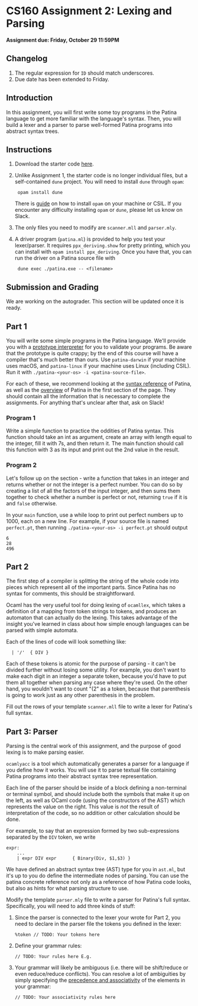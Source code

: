 # CS160 Assignment 2: Lexing and Parsing

**Assignment due: Friday, October 29 11:59PM**

## Changelog
1. The regular expression for `ID` should match underscores.
2. Due date has been extended to Friday.

## Introduction 

In this assignment, you will first write some toy programs in the Patina language to get more familiar with the language's syntax. Then, you will build a lexer and a parser to parse well-formed Patina programs into abstract syntax trees.

## Instructions

1. Download the starter code [here](https://github.com/fredfeng/CS160/tree/main/assignments/as2).

2. Unlike Assignment 1, the starter code is no longer individual files, but a self-contained `dune` project. You will need to install `dune` through `opam`:
      
        opam install dune
    
    There is [guide](https://junrui-liu.github.io/patina/setup/setup.html) on how to install `opam` on your machine or CSIL. If you encounter any difficulty installing `opam` or `dune`, please let us know on Slack.

3. The only files you need to modify are `scanner.mll` and `parser.mly`. 

4. A driver program (`patina.ml`) is provided to help you test your lexer/parser. It requires `ppx_deriving.show` for pretty printing, which you can install with `opam install ppx_deriving`. Once you have that, you can run the driver on a Patina source file with
      
        dune exec ./patina.exe -- <filename>


## Submission and Grading
We are working on the autograder. This section will be updated once it is ready.

## Part 1

You will write some simple programs in the Patina language. We'll provide you with a [prototype interpreter](https://github.com/fredfeng/CS160/tree/main/assignments/as2/interpreter) for you to validate your programs. Be aware that the prototype is quite crappy; by the end of this course will have a compiler that's much better than ours. Use `patina-darwin` if your machine uses macOS, and `patina-linux` if your machine uses Linux (including CSIL). Run it with `./patina-<your-os> -i <patina-source-file>`.

For each of these, we recommend looking at the [syntax reference](../ref.md) of Patina, as well as the [overview](../overview/overview.md) of Patina in the first section of the page. They should contain all the information that is necessary to complete the assignments. For anything that's unclear after that, ask on Slack!

### Program 1
Write a simple function to practice the oddities of Patina syntax. This function should take an int as argument, create an array with length equal to the integer, fill it with 7s, and then return it. The main function should call this function with 3 as its input and print out the 2nd value in the result.

### Program 2
Let's follow up on the section - write a function that takes in an integer and returns whether or not the integer is a perfect number. You can do so by creating a list of all the factors of the input integer, and then sums them together to check whether a number is perfect or not, returning `true` if it is and `false` otherwise.

In your `main` function, use a while loop to print out perfect numbers up to 1000, each on a new line. For example, if your source file is named `perfect.pt`, then running `./patina-<your-os> -i perfect.pt` should output
```
6
28
496
```


## Part 2

The first step of a compiler is splitting the string of the whole code into pieces which represent all of the important parts. Since Patina has no syntax for comments, this should be straightforward.

Ocaml has the very useful tool for doing lexing of `ocamllex`, which takes a definition of a mapping from token strings to tokens, and produces an automaton that can actually do the lexing. This takes advantage of the insight you've learned in class about how simple enough languages can be parsed with simple automata.

Each of the lines of code will look something like:
```
  | '/'  { DIV }         
```

Each of these tokens is atomic for the purpose of parsing - it can't be divided further without losing some utility. For example, you don't want to make each digit in an integer a separate token, because you'd have to put them all together when parsing any case where they're used. On the other hand, you wouldn't want to count "(2" as a token, because that parenthesis is going to work just as any other parenthesis in the problem.

Fill out the rows of your template `scanner.mll` file to write a lexer for Patina's full syntax.

## Part 3: Parser

Parsing is the central work of this assignment, and the purpose of good lexing is to make parsing easier.

`ocamlyacc` is a tool which automatically generates a parser for a language if you define how it works. You will use it to parse textual file containing Patina programs into their abstract syntax tree representation.

Each line of the parser should be inside of a block defining a non-terminal or terminal symbol, and should include both the symbols that make it up on the left, as well as OCaml code (using the constructors of the AST) which represents the value on the right. This value is _not_ the result of interpretation of the code, so no addition or other calculation should be done.

For example, to say that an expression formed by two sub-expressions separated by the `DIV` token, we write
```
expr:
    ...
    | expr DIV expr      { Binary(Div, $1,$3) }
```

We have defined an abstract syntax tree (AST) type for you in `ast.ml`, but it's up to you do define the intermediate nodes of parsing. You can use the patina concrete reference not only as a reference of how Patina code looks, but also as hints for what parsing structure to use.

Modify the template `parser.mly` file to write a parser for Patina's full syntax. Specifically, you will need to add three kinds of stuff:
1. Since the parser is connected to the lexer your wrote for Part 2, you need to declare in the parser file the tokens you defined in the lexer:
      ```
      %token // TODO: Your tokens here
      ```
2. Define your grammar rules:
      ```
      // TODO: Your rules here E.g.
      ```
3. Your grammar will likely be ambiguous (i.e. there will be shift/reduce or even reduce/reduce conflicts). You can resolve a lot of ambiguities by simply specifying the [precedence and associativity](https://ocaml.org/manual/lexyacc.html#ss:ocamlyacc-declarations) of the elements in your grammar:
      ```
      // TODO: Your associativity rules here
      ```